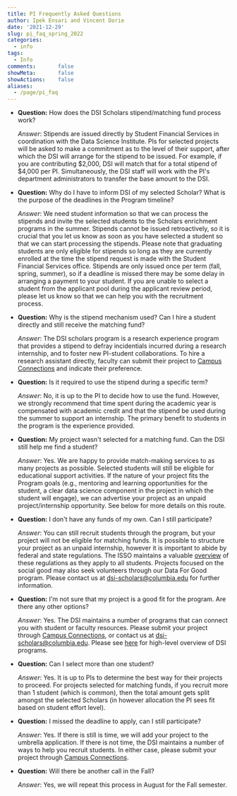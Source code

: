 ```yaml
---
title: PI Frequently Asked Questions
author: Ipek Ensari and Vincent Dorie
date: '2021-12-29'
slug: pi_faq_spring_2022
categories:
  - info
tags:
  - Info
comments:       false
showMeta:       false
showActions:    false
aliases:
  - /page/pi_faq
---
```


+ **Question:** How does the DSI Scholars stipend/matching fund process work?

    *Answer*: Stipends are issued directly by Student Financial Services in coordination with the Data Science Institute. PIs for selected projects will be asked to make a commitment as to the level of their support, after which the DSI will arrange for the stipend to be issued. For example, if you are contributing $2,000, DSI will match that for a total stipend of $4,000 per PI. Simultaneously, the DSI staff will work with the PI's department administrators to transfer the base amount to the DSI.   
    
+ **Question:** Why do I have to inform DSI of my selected Scholar? What is the purpose of the deadlines in the Program timeline?

    *Answer*: We need student information so that we can process the stipends and invite the selected students to the Scholars enrichment programs in the summer. Stipends cannot be issued retroactively, so it is crucial that you let us know as soon as you have selected a student so that we can start processing the stipends. Please note that graduating students are only eligible for stipends so long as they are currently enrolled at the time the stipend request is made with the Student Financial Services office. Stipends are only issued once per term (fall, spring, summer), so if a deadline is missed there may be some delay in arranging a payment to your student. If you are unable to select a student from the applicant pool during the applicant review period, please let us know so that we can help you with the recruitment process.

+ **Question:** Why is the stipend mechanism used? Can I hire a student directly and still receive the matching fund?

    *Answer*: The DSI scholars program is a research experience program that provides a stipend to defray incidentials incurred during a research internship, and to foster new PI-student collaborations. To hire a research assistant directly, faculty can submit their project to [Campus Connections](https://www.datascience.columbia.edu/connections) and indicate their preference.

+ **Question:** Is it required to use the stipend during a specific term?

    *Answer*: No, it is up to the PI to decide how to use the fund. However, we strongly recommend that time spent during the academic year is compensated with academic credit and that the stipend be used during the summer to support an internship. The primary benefit to students in the program is the experience provided.

+ **Question:** My project wasn't selected for a matching fund. Can the DSI still help me find a student?

    *Answer*: Yes. We are happy to provide match-making services to as many projects as possible. Selected students will still be eligible for educational support activities. If the nature of your project fits the Program goals (e.g., mentoring and learning opportunities for the student, a clear data science component in the project in which the student will engage), we can advertise your project as an unpaid project/internship opportunity. See below for more details on this route. 

+ **Question:** I don't have any funds of my own. Can I still participate?

    *Answer*: You can still recruit students through the program, but your project will not be eligible for matching funds. It is possible to structure your project as an unpaid internship, however it is important to abide by federal and state regulations. The ISSO maintains a valuable [overview](https://isso.columbia.edu/content/unpaid-internships-and-volunteering) of these regulations as they apply to all students. Projects focused on the social good may also seek volunteers through our Data For Good program. Please contact us at [dsi-scholars@columbia.edu](mailto:dsi-scholars@columbia.edu) for further information.

+ **Question:** I'm not sure that my project is a good fit for the program. Are there any other options?

    *Answer*: Yes. The DSI maintains a number of programs that can connect you with student or faculty resources. Please submit your project through [Campus Connections](https://www.datascience.columbia.edu/connections), or contact us at [dsi-scholars@columbia.edu](mailto:dsi-scholars@columbia.edu). Please see [here](/page/dsi_programs) for high-level overview of DSI programs.

+ **Question:** Can I select more than one student?

    *Answer*: Yes. It is up to PIs to determine the best way for their projects to proceed. For projects selected for matching funds, if you recruit more than 1 student (which is common), then the total amount gets split amongst the selected Scholars (in however allocation the PI sees fit based on student effort level). 

+ **Question:** I missed the deadline to apply, can I still participate?

    *Answer*: Yes. If there is still is time, we will add your project to the umbrella application. If there is not time, the DSI maintains a number of ways to help you recruit students. In either case, please submit your project through [Campus Connections](https://datascience.columbia.edu/outreach/campus-connections/).

+ **Question:** Will there be another call in the Fall?

    *Answer*: Yes, we will repeat this process in August for the Fall semester.


